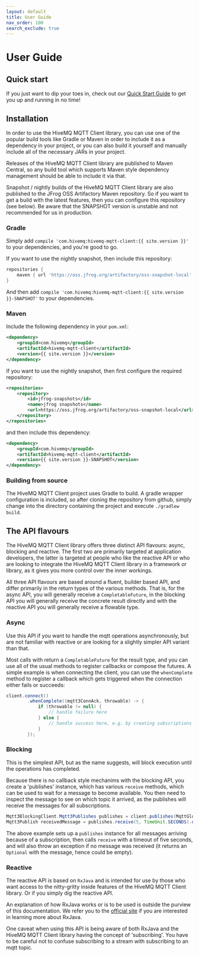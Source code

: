 ```yaml
---
layout: default
title: User Guide
nav_order: 100
search_exclude: true
---
```


# User Guide

## Quick start

If you just want to dip your toes in, check out our [Quick Start Guide](quick_start.md)
to get you up and running in no time!

## Installation

In order to use the HiveMQ MQTT Client library, you can use one of the popular build tools like Gradle or Maven in order
to include it as a dependency in your project, or you can also build it yourself and manually
include all of the necessary JARs in your project.

Releases of the HiveMQ MQTT Client library are published to Maven Central, so any build tool which supports Maven style
dependency management should be able to include it via that.

Snapshot / nightly builds of the HiveMQ MQTT Client library are also published to the JFrog OSS Artifactory Maven
repository. So if you want to get a build with the latest features, then you can configure this
repository (see below). Be aware that the SNAPSHOT version is unstable and not recommended for us in
production.


### Gradle

Simply add `compile 'com.hivemq:hivemq-mqtt-client:{{ site.version }}'` to your dependencies, and you're good to go.

If you want to use the nightly snapshot, then include this repository:

```groovy
repositories {
    maven { url 'https://oss.jfrog.org/artifactory/oss-snapshot-local' }
}
```

And then add `compile 'com.hivemq:hivemq-mqtt-client:{{ site.version }}-SNAPSHOT'` to your dependencies.


### Maven

Include the following dependency in your `pom.xml`:

```xml
<dependency>
    <groupId>com.hivemq</groupId>
    <artifactId>hivemq-mqtt-client</artifactId>
    <version>{{ site.version }}</version>
</dependency>
```

If you want to use the nightly snapshot, then first configure the required repository:

```xml
<repositories>
    <repository>
        <id>jfrog-snapshots</id>
        <name>jfrog snapshots</name>
        <url>https://oss.jfrog.org/artifactory/oss-snapshot-local</url>
    </repository>
</repositories>
```

and then include this dependency:

```xml
<dependency>
    <groupId>com.hivemq</groupId>
    <artifactId>hivemq-mqtt-client</artifactId>
    <version>{{ site.version }}-SNAPSHOT</version>
</dependency>
```


### Building from source

The HiveMQ MQTT Client project uses Gradle to build. A gradle wrapper configuration is included, so after
cloning the repository from github, simply change into the directory containing the project and
execute `./gradlew build`.


## The API flavours

The HiveMQ MQTT Client library offers three distinct API flavours: async, blocking and reactive. The first two are
primarily targeted at application developers, the latter is targeted at people who like the reactive
API or who are looking to integrate the HiveMQ MQTT Client library in a framework or library, as it gives you more control
over the inner workings.

All three API flavours are based around a fluent, builder based API, and differ primarily in the
return types of the various methods. That is, for the async API, you will generally receive a
`CompletableFuture`, in the blocking API you will generally receive the concrete result directly and
with the reactive API you will generally receive a flowable type.


### Async

Use this API if you want to handle the mqtt operations asynchronously, but are not familiar with
reactive or are looking for a slightly simpler API variant than that.

Most calls with return a `CompletableFuture` for the result type, and you can use all of the usual
methods to register callbacks or compose the futures. A simple example is when connecting the
client, you can use the `whenComplete` method to register a callback which gets triggered when the
connection either fails or succeeds:

```java
client.connect()
        .whenComplete((mqtt3ConnAck, throwable) -> {
            if (throwable != null) {
                // handle failure here
            } else {
                // handle success here, e.g. by creating subscriptions
            }
        });
```


### Blocking

This is the simplest API, but as the name suggests, will block execution until the operations has
completed.

Because there is no callback style mechanims with the blocking API, you create a 'publishes'
instance, which has various `receive` methods, which can be used to wait for a message to become
available. You then need to inspect the message to see on which topic it arrived, as the publishes
will receive the messages for all subscriptions.

```java
Mqtt3BlockingClient.Mqtt3Publishes publishes = client.publishes(MqttGlobalPublishFilter.ALL_SUBSCRIPTIONS);
Mqtt3Publish receivedMessage = publishes.receive(5, TimeUnit.SECONDS).orElseThrow(() -> new RuntimeException("No message received."));
```

The above example sets up a `publishes` instance for all messages arriving because of a
subscription, then calls `receive` with a timeout of five seconds, and will also throw an exception
if no message was received (it returns an `Optional` with the message, hence could be empty).


### Reactive

The reactive API is based on `RxJava` and is intended for use by those who want access to the
nitty-gritty inside features of the HiveMQ MQTT Client library. Or if you simply dig the reactive API.

An explanation of how RxJava works or is to be used is outside the purview of this documentation. We
refer you to the [official site](https://github.com/ReactiveX/RxJava) if you are interested in
learning more about RxJava.

One caveat when using this API is being aware of both RxJava and the HiveMQ MQTT Client library having the concept of
'subscribing'. You have to be careful not to confuse subscribing to a stream with subscribing to an
mqtt topic.
